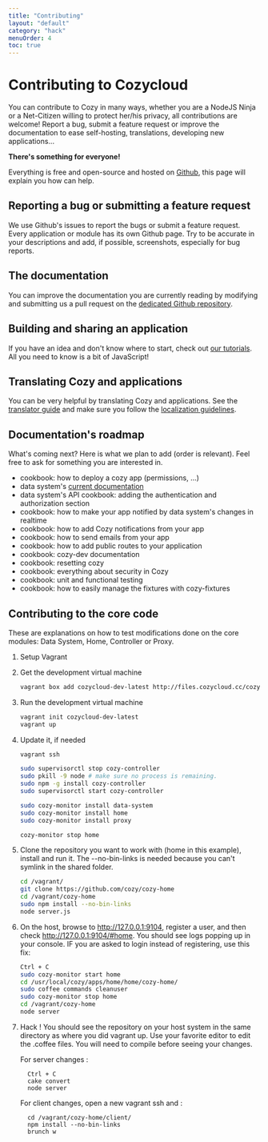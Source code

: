 ```yaml
---
title: "Contributing"
layout: "default"
category: "hack"
menuOrder: 4
toc: true
---
```


# Contributing to Cozycloud

You can contribute to Cozy in many ways, whether you are a NodeJS Ninja or a
Net-Citizen willing to protect her/his privacy, all contributions are welcome!
Report a bug, submit a feature request or improve the documentation to ease
self-hosting, translations, developing new applications...

**There's something for everyone!**

Everything is free and open-source and hosted on
[Github](https://github.com/cozy/), this page will explain you how can
help.


## Reporting a bug or submitting a feature request

We use Github's issues to report the bugs or submit a feature request. Every
application or module has its own Github page.
Try to be accurate in your descriptions and add, if possible, screenshots, especially for bug reports.


## The documentation

You can improve the documentation you are currently reading by modifying and
submitting us a pull request on the
[dedicated Github repository](https://github.com/cozy/cozy-docs/).

## Building and sharing an application

If you have an idea and don't know where to start, check out [our tutorials](/hack/getting-started/). All you need to know is a bit of JavaScript!

## Translating Cozy and applications
You can be very helpful by translating Cozy and applications. See the [translator guide](/hack/cookbooks/localization.html#Summary-for-translator-contributors) and make sure you follow the [localization guidelines](/hack/cookbooks/localization.html#Localization-guidelines).

## Documentation's roadmap

What's coming next? Here is what we plan to add (order is relevant). Feel free to ask for something you are interested in.

* cookbook: how to deploy a cozy app (permissions, ...)
* data system's [current documentation](https://github.com/cozy/cozy-data-system/wiki/)
* data system's API cookbook: adding the authentication and authorization section
* cookbook: how to make your app notified by data system's changes in realtime
* cookbook: how to add Cozy notifications from your app
* cookbook: how to send emails from your app
* cookbook: how to add public routes to your application
* cookbook: cozy-dev documentation
* cookbook: resetting cozy
* cookbook: everything about security in Cozy
* cookbook: unit and functional testing
* cookbook: how to easily manage the fixtures with cozy-fixtures

## Contributing to the core code

These are explanations on how to test modifications done on the core modules:
Data System, Home, Controller or Proxy.

1. Setup Vagrant

2. Get the development virtual machine

    ```bash
    vagrant box add cozycloud-dev-latest http://files.cozycloud.cc/cozycloud-dev-latest.box
    ```

3. Run the development virtual machine

    ```bash
    vagrant init cozycloud-dev-latest
    vagrant up
    ```

4. Update it, if needed

    ```bash
    vagrant ssh

    sudo supervisorctl stop cozy-controller
    sudo pkill -9 node # make sure no process is remaining.
    sudo npm -g install cozy-controller
    sudo supervisorctl start cozy-controller

    sudo cozy-monitor install data-system
    sudo cozy-monitor install home
    sudo cozy-monitor install proxy

    cozy-monitor stop home
    ```

5. Clone the repository you want to work with (home in this example), install and run it.
The --no-bin-links is needed because you can't symlink in the shared folder.

    ```bash
    cd /vagrant/
    git clone https://github.com/cozy/cozy-home
    cd /vagrant/cozy-home
    sudo npm install --no-bin-links
    node server.js
    ```

6. On the host, browse to http://127.0.0.1:9104, register a user, and then check http://127.0.0.1:9104/#home.
You should see logs popping up in your console. IF you are asked to login instead of registering, use this fix:

    ```bash
    Ctrl + C
    sudo cozy-monitor start home
    cd /usr/local/cozy/apps/home/home/cozy-home/
    sudo coffee commands cleanuser
    sudo cozy-monitor stop home
    cd /vagrant/cozy-home
    node server
    ```

7. Hack ! You should see the repository on your host system in the same directory as where you did vagrant up.
Use your favorite editor to edit the .coffee files. You will need to compile before seeing your changes.

    For server changes :

         Ctrl + C
         cake convert
         node server

    For client changes, open a new vagrant ssh and :

         cd /vagrant/cozy-home/client/
         npm install --no-bin-links
         brunch w
